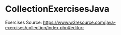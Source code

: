 # CollectionExercisesJava

Exercises Source: https://www.w3resource.com/java-exercises/collection/index.php#editorr
